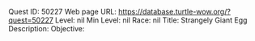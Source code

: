 Quest ID: 50227
Web page URL: https://database.turtle-wow.org/?quest=50227
Level: nil
Min Level: nil
Race: nil
Title: Strangely Giant Egg
Description: 
Objective: 
